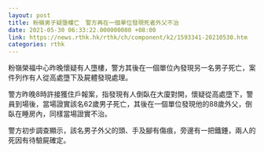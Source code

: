 ```yaml
---
layout: post
title: 粉嶺男子疑墮樓亡　警方再在一個單位發現死者外父不治
date: 2021-05-30 06:33:22.000000000 +08:00
link: https://news.rthk.hk/rthk/ch/component/k2/1593341-20210530.htm
categories: rthk
---
```


粉嶺榮福中心昨晚懷疑有人墮樓，警方其後在一個單位內發現另一名男子死亡，案件列作有人從高處墮下及屍體發現處理。

警方昨晚8時許接獲住戶報案，指發現有人倒臥在大廈對開，懷疑從高處墮下，警員到場後，當場證實該名62歲男子死亡，其後在一個單位發現他的88歲外父，倒臥在睡房內，同樣當場證實不治。

警方初步調查顯示，該名男子外父的頭、手及腳有傷痕，旁邊有一把鐵錘，兩人的死因有待驗屍確定。
